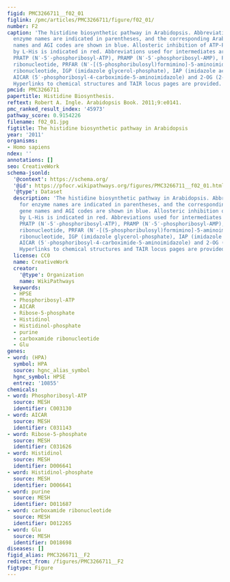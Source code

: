 ```yaml
---
figid: PMC3266711__f02_01
figlink: /pmc/articles/PMC3266711/figure/f02_01/
number: F2
caption: 'The histidine biosynthetic pathway in Arabidopsis. Abbreviations used for
  enzyme names are indicated in parentheses, and the corresponding Arabidopsis gene
  names and AGI codes are shown in blue. Allosteric inhibition of ATP-PRT activity
  by L-His is indicated in red. Abbreviations used for intermediates are: PRPP (5′-phosphoribosyl-1-pyrophosphate),
  PRATP (N′-5′-phosphoribosyl-ATP), PRAMP (N′-5′-phosphoribosyl-AMP), ProFAR (N′-[(5′-phosphoribosyl)formimino]-5-aminoimidazole-4-carboxamide)
  ribonucleotide, PRFAR (N′-[(5-phosphoribulosyl)formimino]-5-aminoimidazole-4-carboxamide)
  ribonucleotide, IGP (imidazole glycerol-phosphate), IAP (imidazole acetol-phosphate),
  AICAR (5′-phosphoribosyl-4-carboximide-5-aminoimidazole) and 2-OG (2-oxoglutarate).
  Hyperlinks to chemical structures and TAIR locus pages are provided.'
pmcid: PMC3266711
papertitle: Histidine Biosynthesis.
reftext: Robert A. Ingle. Arabidopsis Book. 2011;9:e0141.
pmc_ranked_result_index: '45973'
pathway_score: 0.9154226
filename: f02_01.jpg
figtitle: The histidine biosynthetic pathway in Arabidopsis
year: '2011'
organisms:
- Homo sapiens
ndex: ''
annotations: []
seo: CreativeWork
schema-jsonld:
  '@context': https://schema.org/
  '@id': https://pfocr.wikipathways.org/figures/PMC3266711__f02_01.html
  '@type': Dataset
  description: 'The histidine biosynthetic pathway in Arabidopsis. Abbreviations used
    for enzyme names are indicated in parentheses, and the corresponding Arabidopsis
    gene names and AGI codes are shown in blue. Allosteric inhibition of ATP-PRT activity
    by L-His is indicated in red. Abbreviations used for intermediates are: PRPP (5′-phosphoribosyl-1-pyrophosphate),
    PRATP (N′-5′-phosphoribosyl-ATP), PRAMP (N′-5′-phosphoribosyl-AMP), ProFAR (N′-[(5′-phosphoribosyl)formimino]-5-aminoimidazole-4-carboxamide)
    ribonucleotide, PRFAR (N′-[(5-phosphoribulosyl)formimino]-5-aminoimidazole-4-carboxamide)
    ribonucleotide, IGP (imidazole glycerol-phosphate), IAP (imidazole acetol-phosphate),
    AICAR (5′-phosphoribosyl-4-carboximide-5-aminoimidazole) and 2-OG (2-oxoglutarate).
    Hyperlinks to chemical structures and TAIR locus pages are provided.'
  license: CC0
  name: CreativeWork
  creator:
    '@type': Organization
    name: WikiPathways
  keywords:
  - HPSE
  - Phosphoribosyl-ATP
  - AICAR
  - Ribose-5-phosphate
  - Histidinol
  - Histidinol-phosphate
  - purine
  - carboxamide ribonucleotide
  - Glu
genes:
- word: (HPA)
  symbol: HPA
  source: hgnc_alias_symbol
  hgnc_symbol: HPSE
  entrez: '10855'
chemicals:
- word: Phosphoribosyl-ATP
  source: MESH
  identifier: C003130
- word: AICAR
  source: MESH
  identifier: C031143
- word: Ribose-5-phosphate
  source: MESH
  identifier: C031626
- word: Histidinol
  source: MESH
  identifier: D006641
- word: Histidinol-phosphate
  source: MESH
  identifier: D006641
- word: purine
  source: MESH
  identifier: D011687
- word: carboxamide ribonucleotide
  source: MESH
  identifier: D012265
- word: Glu
  source: MESH
  identifier: D018698
diseases: []
figid_alias: PMC3266711__F2
redirect_from: /figures/PMC3266711__F2
figtype: Figure
---
```

